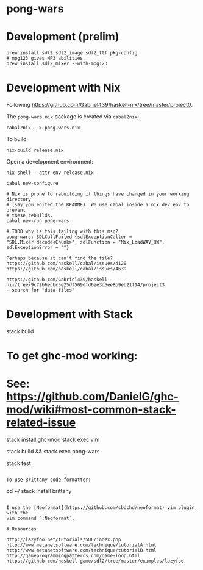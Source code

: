 # pong-wars

# Development (prelim)

```
brew install sdl2 sdl2_image sdl2_ttf pkg-config
# mpg123 gives MP3 abilities
brew install sdl2_mixer --with-mpg123
```

# Development with Nix

Following https://github.com/Gabriel439/haskell-nix/tree/master/project0.

The `pong-wars.nix` package is created via `cabal2nix`:

```
cabal2nix . > pong-wars.nix
```

To build:

```
nix-build release.nix
```

Open a development environment:

```
nix-shell --attr env release.nix

cabal new-configure

# Nix is prone to rebuilding if things have changed in your working directory
# (say you edited the README). We use cabal inside a nix dev env to prevent
# these rebuilds.
cabal new-run pong-wars

# TODO why is this failing with this msg?
pong-wars: SDLCallFailed {sdlExceptionCaller = "SDL.Mixer.decode<Chunk>", sdlFunction = "Mix_LoadWAV_RW", sdlExceptionError = ""}

Perhaps because it can't find the file?
https://github.com/haskell/cabal/issues/4120
https://github.com/haskell/cabal/issues/4639

https://github.com/Gabriel439/haskell-nix/tree/9c72b6ecbc5e25df509dfd6ee3d5ee8b9eb21f14/project3
- search for "data-files"
```

# Development with Stack


stack build

# To get ghc-mod working:
# See: https://github.com/DanielG/ghc-mod/wiki#most-common-stack-related-issue
stack install ghc-mod
stack exec vim

stack build && stack exec pong-wars

stack test
```

To use Brittany code formatter:

```
cd ~/
stack install brittany
```

I use the [Neoformat](https://github.com/sbdchd/neoformat) vim plugin, with the
vim command `:Neoformat`.

# Resources

http://lazyfoo.net/tutorials/SDL/index.php
http://www.metanetsoftware.com/technique/tutorialA.html
http://www.metanetsoftware.com/technique/tutorialB.html
http://gameprogrammingpatterns.com/game-loop.html
https://github.com/haskell-game/sdl2/tree/master/examples/lazyfoo
